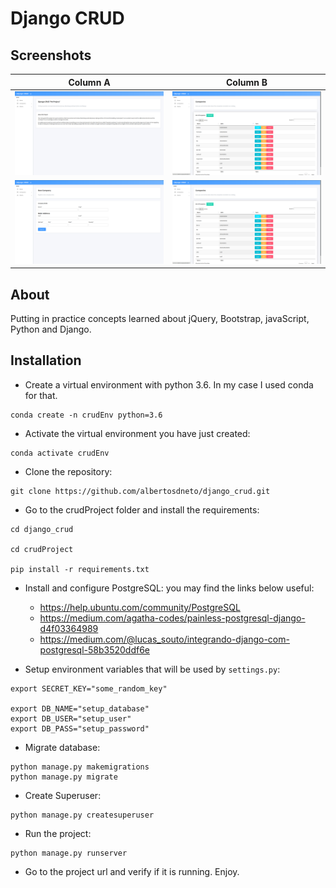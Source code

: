 # Django CRUD


## Screenshots

| Column A                        | Column B                        | 
|---------------------------------|---------------------------------|
| ![Home](screenshots/01.png)     | ![Companies](screenshots/02.png)|                            
| ![NewComp](screenshots/03.png)  | ![InfoComp](screenshots/02.png) |

## About

Putting in practice concepts learned about jQuery, Bootstrap, javaScript, Python and Django.

## Installation

- Create a virtual environment with python 3.6. In my case I used conda for that.
```shell
conda create -n crudEnv python=3.6
```
- Activate the virtual environment you have just created:
```shell
conda activate crudEnv
```
- Clone the repository:
```shell
git clone https://github.com/albertosdneto/django_crud.git
```
- Go to the crudProject folder and install the requirements:
```shell
cd django_crud

cd crudProject

pip install -r requirements.txt
```
- Install and configure PostgreSQL: you may find the links below useful:
  - <https://help.ubuntu.com/community/PostgreSQL>
  - <https://medium.com/agatha-codes/painless-postgresql-django-d4f03364989>
  - <https://medium.com/@lucas_souto/integrando-django-com-postgresql-58b3520ddf6e>

- Setup environment variables that will be used by ```settings.py```:
``` shell
export SECRET_KEY="some_random_key"

export DB_NAME="setup_database"
export DB_USER="setup_user"
export DB_PASS="setup_password"
```

- Migrate database:
```shell
python manage.py makemigrations
python manage.py migrate
```
- Create Superuser:
```shell
python manage.py createsuperuser
```
- Run the project:
```shell
python manage.py runserver
```
- Go to the project url and verify if it is running. Enjoy.
